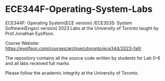 # ECE344F-Operating-System-Labs
ECE344F: Operating System(ECE version) /ECE353S: System Software(Engsci version) 2023 Labs at the University of Toronto taught by Prof.Jonathan Eyolfson. 

Course Website: https://eyolfson.com/courses/archive/utoronto/ece344/2023-fall/

The repository contains all the source code written by students for Lab 0-6 and all labs received full marks

Please follow the academic integrity at the University of Toronto.
